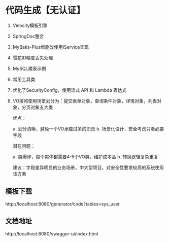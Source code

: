 # 代码生成【无认证】

1. Velocity模板引擎

2. SpringDoc整合

3. MyBatis-Plus增删改使用IService实现

4. 雪花ID精度丢失处理

5. MySQL建表示例

6. 常用工具类

7. 优化了SecurityConfig，使用流式 API 和 Lambda 表达式

8. VO按照使用场景划分为：提交表单对象，查询条件对象，详情对象，列表对象，分页对象五大类

   优点：

   a. 划分清晰，避免一个VO承载过多的职责
   b. 场景化设计，安全考虑只看必要字段

   潜在问题：

   a. 类爆炸，每个实体都需要4-5个VO类，维护成本高
   b. 转换逻辑复杂重复

   建议：字段差异明显的业务场景，中大型项目，对安全性要求较高的系统使用该方案


## 模板下载
http://localhost:8080/generator/code?tables=sys_user

## 文档地址
http://localhost:8080/swagger-ui/index.html


